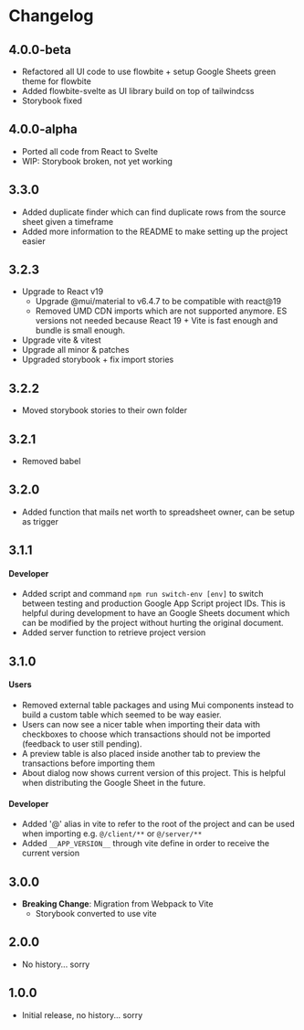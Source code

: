 # Changelog

## 4.0.0-beta

- Refactored all UI code to use flowbite + setup Google Sheets green theme for flowbite
- Added flowbite-svelte as UI library build on top of tailwindcss
- Storybook fixed

## 4.0.0-alpha

- Ported all code from React to Svelte
- WIP: Storybook broken, not yet working

## 3.3.0

- Added duplicate finder which can find duplicate rows from the source sheet given a timeframe
- Added more information to the README to make setting up the project easier

## 3.2.3

- Upgrade to React v19
  - Upgrade @mui/material to v6.4.7 to be compatible with react@19
  - Removed UMD CDN imports which are not supported anymore. ES versions not needed because React 19 + Vite is fast enough and bundle is small enough.
- Upgrade vite & vitest
- Upgrade all minor & patches
- Upgraded storybook + fix import stories

## 3.2.2

- Moved storybook stories to their own folder

## 3.2.1

- Removed babel

## 3.2.0

- Added function that mails net worth to spreadsheet owner, can be setup as trigger

## 3.1.1

#### Developer

- Added script and command `npm run switch-env [env]` to switch between testing and production Google App Script project IDs. This is helpful during development to have an Google Sheets document which can be modified by the project without hurting the original document.
- Added server function to retrieve project version

## 3.1.0

#### Users

- Removed external table packages and using Mui components instead to build a custom table which seemed to be way easier.
- Users can now see a nicer table when importing their data with checkboxes to choose which transactions should not be imported (feedback to user still pending).
- A preview table is also placed inside another tab to preview the transactions before importing them
- About dialog now shows current version of this project. This is helpful when distributing the Google Sheet in the future.

#### Developer

- Added '@' alias in vite to refer to the root of the project and can be used when importing e.g. `@/client/**` or `@/server/**`
- Added `__APP_VERSION__` through vite define in order to receive the current version

## 3.0.0

- **Breaking Change**: Migration from Webpack to Vite
  - Storybook converted to use vite

## 2.0.0

- No history... sorry

## 1.0.0

- Initial release, no history... sorry

